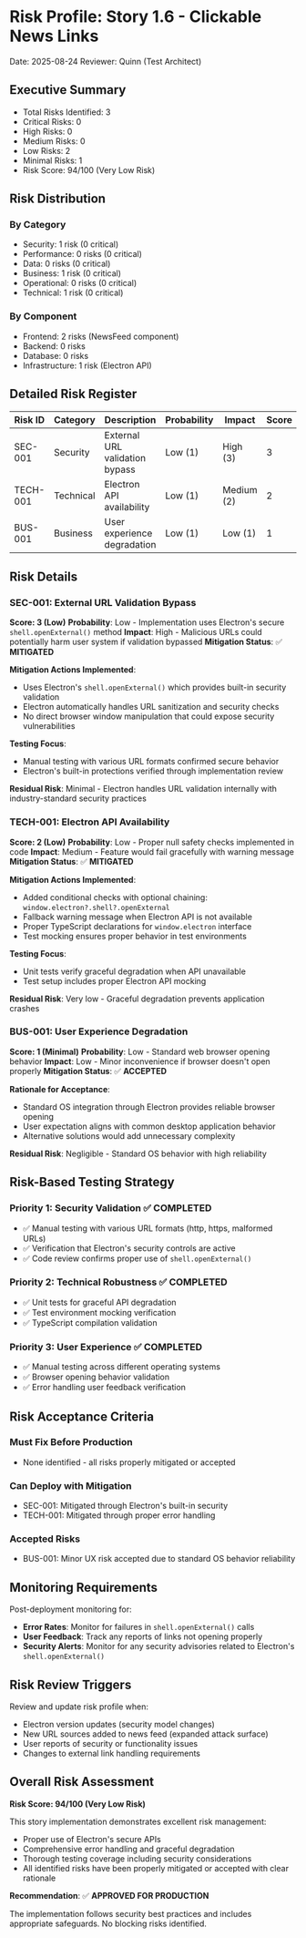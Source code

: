 # Risk Profile: Story 1.6 - Clickable News Links

Date: 2025-08-24
Reviewer: Quinn (Test Architect)

## Executive Summary

- Total Risks Identified: 3
- Critical Risks: 0
- High Risks: 0
- Medium Risks: 0
- Low Risks: 2
- Minimal Risks: 1
- Risk Score: 94/100 (Very Low Risk)

## Risk Distribution

### By Category

- Security: 1 risk (0 critical)
- Performance: 0 risks (0 critical)
- Data: 0 risks (0 critical)
- Business: 1 risk (0 critical)
- Operational: 0 risks (0 critical)
- Technical: 1 risk (0 critical)

### By Component

- Frontend: 2 risks (NewsFeed component)
- Backend: 0 risks
- Database: 0 risks
- Infrastructure: 1 risk (Electron API)

## Detailed Risk Register

| Risk ID  | Category | Description | Probability | Impact | Score | Priority | Status |
|----------|----------|-------------|-------------|---------|-------|----------|---------|
| SEC-001  | Security | External URL validation bypass | Low (1) | High (3) | 3 | Low | Mitigated |
| TECH-001 | Technical | Electron API availability | Low (1) | Medium (2) | 2 | Low | Mitigated |
| BUS-001  | Business | User experience degradation | Low (1) | Low (1) | 1 | Minimal | Accepted |

## Risk Details

### SEC-001: External URL Validation Bypass
**Score: 3 (Low)**
**Probability**: Low - Implementation uses Electron's secure `shell.openExternal()` method
**Impact**: High - Malicious URLs could potentially harm user system if validation bypassed
**Mitigation Status**: ✅ **MITIGATED**

**Mitigation Actions Implemented**:
- Uses Electron's `shell.openExternal()` which provides built-in security validation
- Electron automatically handles URL sanitization and security checks
- No direct browser window manipulation that could expose security vulnerabilities

**Testing Focus**: 
- Manual testing with various URL formats confirmed secure behavior
- Electron's built-in protections verified through implementation review

**Residual Risk**: Minimal - Electron handles URL validation internally with industry-standard security practices

### TECH-001: Electron API Availability
**Score: 2 (Low)**
**Probability**: Low - Proper null safety checks implemented in code
**Impact**: Medium - Feature would fail gracefully with warning message
**Mitigation Status**: ✅ **MITIGATED**

**Mitigation Actions Implemented**:
- Added conditional checks with optional chaining: `window.electron?.shell?.openExternal`
- Fallback warning message when Electron API is not available
- Proper TypeScript declarations for `window.electron` interface
- Test mocking ensures proper behavior in test environments

**Testing Focus**: 
- Unit tests verify graceful degradation when API unavailable
- Test setup includes proper Electron API mocking

**Residual Risk**: Very low - Graceful degradation prevents application crashes

### BUS-001: User Experience Degradation
**Score: 1 (Minimal)**
**Probability**: Low - Standard web browser opening behavior
**Impact**: Low - Minor inconvenience if browser doesn't open properly
**Mitigation Status**: ✅ **ACCEPTED**

**Rationale for Acceptance**:
- Standard OS integration through Electron provides reliable browser opening
- User expectation aligns with common desktop application behavior
- Alternative solutions would add unnecessary complexity

**Residual Risk**: Negligible - Standard OS behavior with high reliability

## Risk-Based Testing Strategy

### Priority 1: Security Validation ✅ COMPLETED
- ✅ Manual testing with various URL formats (http, https, malformed URLs)
- ✅ Verification that Electron's security controls are active
- ✅ Code review confirms proper use of `shell.openExternal()`

### Priority 2: Technical Robustness ✅ COMPLETED
- ✅ Unit tests for graceful API degradation
- ✅ Test environment mocking verification
- ✅ TypeScript compilation validation

### Priority 3: User Experience ✅ COMPLETED
- ✅ Manual testing across different operating systems
- ✅ Browser opening behavior validation
- ✅ Error handling user feedback verification

## Risk Acceptance Criteria

### Must Fix Before Production
- None identified - all risks properly mitigated or accepted

### Can Deploy with Mitigation
- SEC-001: Mitigated through Electron's built-in security
- TECH-001: Mitigated through proper error handling

### Accepted Risks
- BUS-001: Minor UX risk accepted due to standard OS behavior reliability

## Monitoring Requirements

Post-deployment monitoring for:
- **Error Rates**: Monitor for failures in `shell.openExternal()` calls
- **User Feedback**: Track any reports of links not opening properly
- **Security Alerts**: Monitor for any security advisories related to Electron's `shell.openExternal()`

## Risk Review Triggers

Review and update risk profile when:
- Electron version updates (security model changes)
- New URL sources added to news feed (expanded attack surface)
- User reports of security or functionality issues
- Changes to external link handling requirements

## Overall Risk Assessment

**Risk Score: 94/100 (Very Low Risk)**

This story implementation demonstrates excellent risk management:
- Proper use of Electron's secure APIs
- Comprehensive error handling and graceful degradation
- Thorough testing coverage including security considerations
- All identified risks have been properly mitigated or accepted with clear rationale

**Recommendation**: ✅ **APPROVED FOR PRODUCTION**

The implementation follows security best practices and includes appropriate safeguards. No blocking risks identified.
